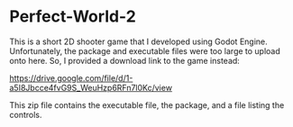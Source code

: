 # Perfect-World-2

This is a short 2D shooter game that I developed using Godot Engine. Unfortunately, the package and executable files were too large to upload onto here. So, I provided a download link to the game instead:

https://drive.google.com/file/d/1-a5I8Jbcce4fvG9S_WeuHzp6RFn7l0Kc/view

This zip file contains the executable file, the package, and a file listing the controls. 
